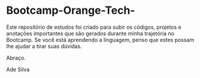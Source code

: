 # Bootcamp-Orange-Tech-

Este repositório de estudos foi criado para subir os códigos, projetos e anotações importantes que são gerados durante minha trajetória no Bootcamp.
Se você está aprendendo a linguagem, penso que estes possam lhe ajudar a tirar suas dúvidas.

Abraço.

Ade Silva

